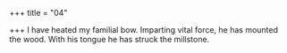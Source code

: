 +++
title = "04"

+++
I have heated my familial bow. Imparting vital force, he has mounted  the wood.
With his tongue he has struck the millstone.